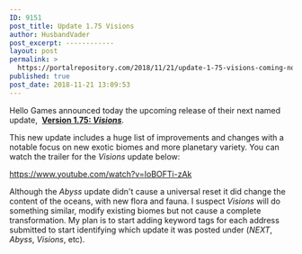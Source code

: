 ```yaml
---
ID: 9151
post_title: Update 1.75 Visions
author: HusbandVader
post_excerpt: ------------
layout: post
permalink: >
  https://portalrepository.com/2018/11/21/update-1-75-visions-coming-nov-22nd/
published: true
post_date: 2018-11-21 13:09:53
---
```

Hello Games announced today the upcoming release of their next named update,  <a href="https://www.nomanssky.com/visions-update/" target="_blank" rel="noopener"><strong>Version 1.75: <em>Visions</em></strong></a>.

This new update includes a huge list of improvements and changes with a notable focus on new exotic biomes and more planetary variety. You can watch the trailer for the <em>Visions</em> update below:

https://www.youtube.com/watch?v=IoBOFTi-zAk

Although the <em>Abyss</em> update didn't cause a universal reset it did change the content of the oceans, with new flora and fauna. I suspect <em>Visions</em> will do something similar, modify existing biomes but not cause a complete transformation. My plan is to start adding keyword tags for each address submitted to start identifying which update it was posted under (<em>NEXT</em>, <em>Abyss</em>, <em>Visions</em>, etc).